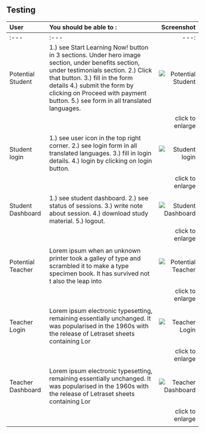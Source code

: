 
## Testing 


| User | You should be able to : | Screenshot |
| :---         |     :---       |          ---: |
| :---         |     :---       |          ---: |
| Potential Student   | 1.) see Start Learning Now! button in 3 sections. Under hero image section, under benefits section, under testimonials section. 2.) Click that button. 3.) fill in the form details 4.) submit the form by clicking on Proceed with payment button. 5.)  see form in all translated languages.   | ![Potential Student](https://raw.githubusercontent.com/marcelkolarcik/how-do-you-do/master/assets/screenshots/potential_student.gif)    |
|          |            |    click to enlarge      |
|         |           |          |
| Student login     | 1.) see user icon in the top right corner. 2.) see login form in all translated languages. 3.) fill in login details. 4.) login by clicking on login button.       | ![Student login](https://raw.githubusercontent.com/marcelkolarcik/how-do-you-do/master/assets/screenshots/student_login.gif)       |
|         |           |     click to enlarge    |
|          |            |          |
| Student Dashboard   | 1.) see student dashboard.  2.)  see status of sessions. 3.) write note about session. 4.) download study material. 5.) logout.  |![Student Dashboard](https://raw.githubusercontent.com/marcelkolarcik/how-do-you-do/master/assets/screenshots/student_dashboard.gif)     |
|          |           |     click to enlarge     |
|          |           |           |
| Potential Teacher     | Lorem ipsum when an unknown printer took a galley of type and scrambled it to make a type specimen book. It has survived not t also the leap into        | ![Potential Teacher](https://raw.githubusercontent.com/marcelkolarcik/how-do-you-do/master/assets/screenshots/potential_teacher.gif)       |
|          |          |     click to enlarge      |
|         |          |         |
| Teacher Login   |  Lorem ipsum electronic typesetting, remaining essentially unchanged. It was popularised in the 1960s with the release of Letraset sheets containing Lor    | ![Teacher Login](https://raw.githubusercontent.com/marcelkolarcik/how-do-you-do/master/assets/screenshots/teacher_login.gif)     |
|          |           |     click to enlarge      |
|         |         |        |
|  Teacher Dashboard     |  Lorem ipsum electronic typesetting, remaining essentially unchanged. It was popularised in the 1960s with the release of Letraset sheets containing Lor        | ![Teacher Dashboard](https://raw.githubusercontent.com/marcelkolarcik/how-do-you-do/master/assets/screenshots/teacher_dashboard.gif)      |
|          |          |      click to enlarge    |
|          |           |          |



